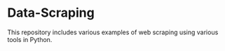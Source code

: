 # Data-Scraping
This repository includes various examples of web scraping using various tools in Python.
